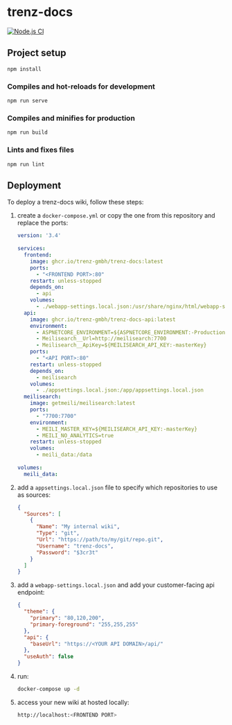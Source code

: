 # trenz-docs

[![Node.js CI](https://github.com/trenz-gmbh/trenz-docs/actions/workflows/node.js.yml/badge.svg)](https://github.com/trenz-gmbh/trenz-docs/actions/workflows/node.js.yml)

## Project setup

```
npm install
```

### Compiles and hot-reloads for development

```
npm run serve
```

### Compiles and minifies for production

```
npm run build
```

### Lints and fixes files

```
npm run lint
```

## Deployment

To deploy a trenz-docs wiki, follow these steps:

1. create a `docker-compose.yml` or copy the one from this repository and replace the ports:
   ```docker-compose.yml
   version: '3.4'
 
   services:
     frontend:
       image: ghcr.io/trenz-gmbh/trenz-docs:latest
       ports:
         - "<FRONTEND PORT>:80"
       restart: unless-stopped
       depends_on:
         - api
       volumes:
         - ./webapp-settings.local.json:/usr/share/nginx/html/webapp-settings.json
     api:
       image: ghcr.io/trenz-gmbh/trenz-docs-api:latest
       environment:
         - ASPNETCORE_ENVIRONMENT=${ASPNETCORE_ENVIRONMENT:-Production}
         - Meilisearch__Url=http://meilisearch:7700
         - Meilisearch__ApiKey=${MEILISEARCH_API_KEY:-masterKey}
       ports:
         - "<API PORT>:80"
       restart: unless-stopped
       depends_on:
         - meilisearch
       volumes:
         - ./appsettings.local.json:/app/appsettings.local.json
     meilisearch:
       image: getmeili/meilisearch:latest
       ports:
         - "7700:7700"
       environment:
         - MEILI_MASTER_KEY=${MEILISEARCH_API_KEY:-masterKey}
         - MEILI_NO_ANALYTICS=true
       restart: unless-stopped
       volumes:
         - meili_data:/data
 
   volumes:
     meili_data:
   ```

2. add a `appsettings.local.json` file to specify which repositories to use as sources:
   ```json
   {
     "Sources": [
       {
         "Name": "My internal wiki",
         "Type": "git",
         "Url": "https://path/to/my/git/repo.git",
         "Username": "trenz-docs",
         "Password": "$3cr3t"
       }
     ]
   }
   ```

3. add a `webapp-settings.local.json` and add your customer-facing api endpoint:
   ```json 
   {
     "theme": {
       "primary": "80,120,200",
       "primary-foreground": "255,255,255"
     },
     "api": {
       "baseUrl": "https://<YOUR API DOMAIN>/api/"
     },
     "useAuth": false
   }
   ```

4. run:
   ```bash
   docker-compose up -d
   ```

5. access your new wiki at hosted locally:
   ```bash
   http://localhost:<FRONTEND PORT>
   ```
